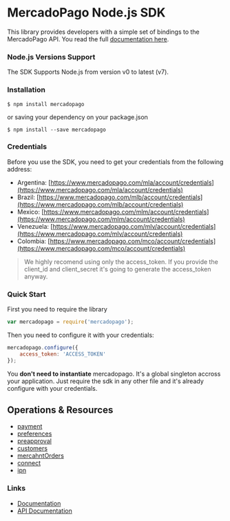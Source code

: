 # MercadoPago Node.js SDK

This library provides developers with a simple set of bindings to the MercadoPago API. You read the full [documentation here](https://github.com/mercadopago/px-nodejs/wiki).

### Node.js Versions Support

The SDK Supports Node.js from version v0 to latest (v7).

### Installation

```
$ npm install mercadopago
```

or saving your dependency on your package.json

```
$ npm install --save mercadopago
```

### Credentials

Before you use the SDK, you need to get your credentials from the following address:

* Argentina: [https://www.mercadopago.com/mla/account/credentials](https://www.mercadopago.com/mla/account/credentials)
* Brazil: [https://www.mercadopago.com/mlb/account/credentials](https://www.mercadopago.com/mlb/account/credentials)
* Mexico: [https://www.mercadopago.com/mlm/account/credentials](https://www.mercadopago.com/mlm/account/credentials)
* Venezuela: [https://www.mercadopago.com/mlv/account/credentials](https://www.mercadopago.com/mlv/account/credentials)
* Colombia: [https://www.mercadopago.com/mco/account/credentials](https://www.mercadopago.com/mco/account/credentials)

> We highly recomend using only the access_token. If you provide the client_id and client_secret it's going to generate the access_token anyway.

### Quick Start

First you need to require the library

```javascript
var mercadopago = require('mercadopago');
```

Then you need to configure it with your credentials:

```javascript
mercadopago.configure({
    access_token: 'ACCESS_TOKEN'
});
```

You **don't need to instantiate** mercadopago. It's a global singleton accross your application. Just require the sdk in any other file and it's already configure with your credentials.

## Operations & Resources

* [payment](https://github.com/mercadopago/px-nodejs/wiki/Payment)
* [preferences](https://github.com/mercadopago/px-nodejs/wiki/Preferences)
* [preapproval](https://github.com/mercadopago/px-nodejs/wiki/Pre-Approval)
* [customers](https://github.com/mercadopago/px-nodejs/wiki/Customers)
* [mercahntOrders](https://github.com/mercadopago/px-nodejs/wiki/Merchant-Orders)
* [connect](https://github.com/mercadopago/px-nodejs/wiki/MercadoPago-Connect)
* [ipn](https://github.com/mercadopago/px-nodejs/wiki/IPN-Notifications)

### Links
* [Documentation](https://github.com/mercadopago/px-nodejs/wiki)
* [API Documentation](developers.mercadopago.com)
